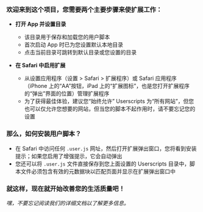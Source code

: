 ### 欢迎来到这个项目，您需要两个主要步骤来使扩展工作：

- **打开 App 并设置目录**

  - 该目录用于保存和加载您的用户脚本
  - 首次启动 App 时已为您设置默认本地目录
  - 点击当前目录可跳转到默认目录或您设置的目录

- **在 Safari 中启用扩展**

  - 从设置应用程序（设置 > Safari > 扩展程序）或 Safari 应用程序（iPhone 上的“AA”按钮，iPad 上的“扩展图标”，也是您打开扩展程序的“弹出”界面的位置）管理扩展程序
  - 为了获得最佳体验，建议您“始终允许” Userscripts 为“所有网站”，但您也可以仅允许您想要的网站，但当您的脚本不起作用时，请不要忘记您的设置

### 那么，如何安装用户脚本？

- 在 Safari 中访问任何 `.user.js` 网址，然后打开扩展弹出窗口，您将看到安装提示；如果您启用了增强提示，它会自动弹出
- 您还可以将 `.user.js` 文件直接保存到您上面设置的 Userscripts 目录中，脚本文件必须包含有效的元数据块以匹配页面并显示在扩展弹出窗口中

### 就这样，现在就开始改善您的生活质量吧！

_嘿，不要忘记阅读我们的详细文档以了解更多信息。_
